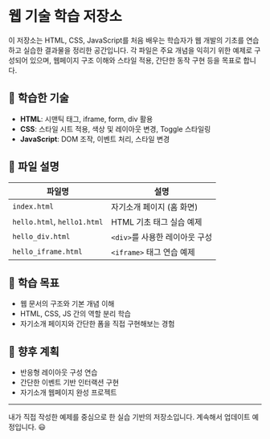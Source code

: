 # 웹 기술 학습 저장소

이 저장소는 HTML, CSS, JavaScript를 처음 배우는 학습자가 웹 개발의 기초를 연습하고 실습한 결과물을 정리한 공간입니다. 각 파일은 주요 개념을 익히기 위한 예제로 구성되어 있으며, 웹페이지 구조 이해와 스타일 적용, 간단한 동작 구현 등을 목표로 합니다.

## 🔧 학습한 기술

- **HTML**: 시맨틱 태그, iframe, form, div 활용
- **CSS**: 스타일 시트 적용, 색상 및 레이아웃 변경, Toggle 스타일링
- **JavaScript**: DOM 조작, 이벤트 처리, 스타일 변경

## 📁 파일 설명

| 파일명                        | 설명 |
|-----------------------------|------|
| `index.html`                | 자기소개 페이지 (홈 화면) |
| `hello.html`, `hello1.html` | HTML 기초 태그 실습 예제 |
| `hello_div.html`            | `<div>`를 사용한 레이아웃 구성 |
| `hello_iframe.html`         | `<iframe>` 태그 연습 예제 |


## 📝 학습 목표

- 웹 문서의 구조와 기본 개념 이해
- HTML, CSS, JS 간의 역할 분리 학습
- 자기소개 페이지와 간단한 폼을 직접 구현해보는 경험

## 📌 향후 계획

- 반응형 레이아웃 구성 연습
- 간단한 이벤트 기반 인터랙션 구현
- 자기소개 웹페이지 완성 프로젝트

---

내가 직접 작성한 예제를 중심으로 한 실습 기반의 저장소입니다. 계속해서 업데이트 예정입니다. 😃
